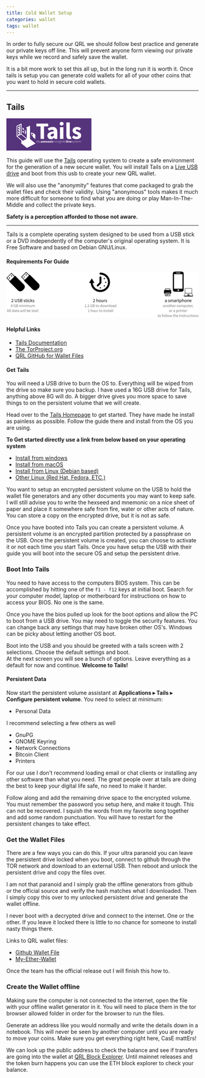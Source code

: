 ```yaml
---
title: Cold Wallet Setup
categories: wallet
tags: wallet
---
```


In order to fully secure our QRL we should follow best practice and generate our private keys off line. This will prevent anyone form viewing our private keys while we record and safely save the wallet.

 It is a bit more work to set this all up, but in the long run it is worth it. Once tails is setup you can generate cold wallets for all of your other coins that you want to hold in secure cold wallets.

* * *

## Tails

![Tails Logo](/assets/wallet/tails-logo-flat-inverted-med.png)

This guide will use the [Tails](https://tails.boum.org/)
 operating system to create a safe environment for the generation of a new secure wallet. You will install Tails on a [Live USB drive](https://en.wikipedia.org/wiki/Live_USB) and boot from this usb to create your new QRL wallet. 

We will also use the "anonymity" features that come packaged to grab the wallet files and check their validity. Using "anonymous" tools makes it much more difficult for someone to find what you are doing or play Man-In-The-Middle and collect the private keys.

**Safety is a perception afforded to those not aware.**

* * *

Tails is a complete operating system designed to be used from a USB stick or a DVD independently of the computer's original operating system. It is Free Software and based on Debian GNU/Linux.


#### Requirements For Guide

![Tails Logo](/assets/wallet/tailsRequire.png)

#### Helpful Links

* [Tails Documentation](https://tails.boum.org/doc/index.en.html)
* [The TorProject.org](https://www.torproject.org/)
* [QRL GitHub for Wallet Files](https://github.com/theQRL)

#### Get Tails

You will need a USB drive to burn the OS to. Everything will be wiped from the drive so make sure you backup. I have used a 16G USB drive for Tails, anything above 8G will do. A bigger drive gives you more space to save things to on the persistent volume that we will create.

Head over to the [Tails Homepage](https://tails.boum.org/install/index.en.html) to get started. They have made he install as painless as possible. Follow the guide there and install from the OS you are using. 

**To Get started directly use a link from below based on your operating system**
*   [Install from windows](https://tails.boum.org/install/win/usb-overview/index.en.html)
*   [Install from macOS](https://tails.boum.org/install/mac/index.en.html)
*   [Install from Linux (Debian based)](https://tails.boum.org/install/debian/index.en.html)
* [Other Linux (Red Hat, Fedora, ETC.)](https://tails.boum.org/install/linux/index.en.html)

You want to setup an encrypted persistent volume on the USB to hold the wallet file generators and any other documents you may want to keep safe. I will still advise you to write the hexseed and mnemonic on a nice sheet of paper and place it somewhere safe from fire, water or other acts of nature. You can store a copy on the encrypted drive, but it is not as safe.

Once you have booted into Tails you can create a persistent volume. A persistent volume is an encrypted partition protected by a passphrase on the USB. Once the persistent volume is created, you can choose to activate it or not each time you start Tails. Once you have setup the USB with their guide you will boot into the secure OS and setup the persistent drive.

### Boot Into Tails

You need to have access to the computers BIOS system. This can be accomplished by hitting one of the `f1 - f12` keys at initial boot. Search for your computer model, laptop or motherboard for instructions on how to access your BIOS. No one is the same.

Once you have the bios pulled up look for the boot options and allow the PC to boot from a USB drive. You may need to toggle the security features. You can change back any settings that may have broken other OS's. Windows can be picky about letting another OS boot.

Boot into the USB and you should be greeted with a tails screen with 2 selections. Choose the default settings and boot.  
At the next screen you will see a bunch of options. Leave everything as a default for now and continue. **Welcome to Tails!**

#### Persistent Data

Now start the persistent volume assistant at **Applications ▸ Tails ▸ Configure persistent volume**. You need to select at minimum:

*   Personal Data

I recommend selecting a few others as well

*   GnuPG
*   GNOME Keyring
*   Network Connections
*   Bitcoin Client
*   Printers

For our use I don't recommend loading email or chat clients or installing any other software than what you need. The great people over at tails are doing the best to keep your digital life safe, no need to make it harder.

Follow along and add the remaining drive space to the encrypted volume. You must remember the password you setup here, and make it tough. This can not be recovered. I squish the words from my favorite song together and add some random punctuation. You will have to restart for the persistent changes to take effect.

### Get the Wallet Files

There are a few ways you can do this. If your ultra paranoid you can leave the persistent drive locked when you boot, connect to github through the TOR network and download to an external USB. Then reboot and unlock the persistent drive and copy the files over.

I am not that paranoid and I simply grab the offline generators from github or the official source and verify the hash matches what I downloaded. Then I simply copy this over to my unlocked persistent drive and generate the wallet offline.

I never boot with a decrypted drive and connect to the internet. One or the other. If you leave it locked there is little to no chance for someone to install nasty things there.

Links to QRL wallet files:

*   [Github Wallet File](https://github.com/theQRL/qrl-wallet)
*   [My-Ether-Wallet](https://github.com/kvhnuke/etherwallet/releases/tag/v3.11.3.2)

Once the team has the official release out I will finish this how to.

### Create the Wallet offline

Making sure the computer is not connected to the internet, open the file with your offline wallet generator in it. You will need to place them in the tor browser allowed folder in order for the browser to run the files.

Generate an address like you would normally and write the details down in a notebook. This will never be seen by another computer until you are ready to move your coins. Make sure you get everything right here, CasE mattErs!

We can look up the public address to check the balance and see if transfers are going into the wallet at [QRL Block Explorer](https://explorer.theqrl.org/). Until mainnet releases and the token burn happens you can use the ETH block explorer to check your balance.


